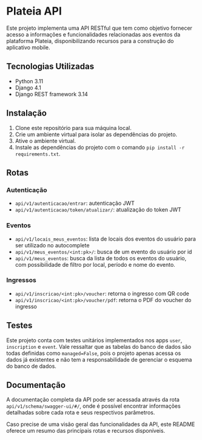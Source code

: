 # Plateia API

Este projeto implementa uma API RESTful que tem como objetivo fornecer acesso a informações e funcionalidades relacionadas aos eventos da plataforma Plateia, disponibilizando recursos para a construção do aplicativo mobile.

## Tecnologias Utilizadas

- Python 3.11
- Django 4.1
- Django REST framework 3.14

## Instalação

1. Clone este repositório para sua máquina local.
2. Crie um ambiente virtual para isolar as dependências do projeto.
3. Ative o ambiente virtual.
4. Instale as dependências do projeto com o comando `pip install -r requirements.txt`.

## Rotas

### Autenticação

- `api/v1/autenticacao/entrar`: autenticação JWT
- `api/v1/autenticacao/token/atualizar/`: atualização do token JWT

### Eventos

- `api/v1/locais_meus_eventos`: lista de locais dos eventos do usuário para ser utilizado no autocomplete
- `api/v1/meus_eventos/<int:pk>/`: busca de um evento do usuário por id
- `api/v1/meus_eventos`: busca da lista de todos os eventos do usuário, com possibilidade de filtro por local, período e nome do evento.

### Ingressos

- `api/v1/inscricao/<int:pk>/voucher`: retorna o ingresso com QR code
- `api/v1/inscricao/<int:pk>/voucher/pdf`: retorna o PDF do voucher do ingresso

## Testes

Este projeto conta com testes unitários implementados nos apps `user`, `inscription` e `event`. Vale ressaltar que as tabelas do banco de dados são todas definidas como `managed=False`, pois o projeto apenas acessa os dados já existentes e não tem a responsabilidade de gerenciar o esquema do banco de dados.

## Documentação

A documentação completa da API pode ser acessada através da rota `api/v1/schema/swagger-ui/#/`, onde é possível encontrar informações detalhadas sobre cada rota e seus respectivos parâmetros.

Caso precise de uma visão geral das funcionalidades da API, este README oferece um resumo das principais rotas e recursos disponíveis.

